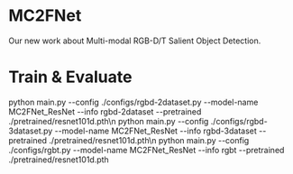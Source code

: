 # MC2FNet
Our new work about Multi-modal RGB-D/T Salient Object Detection.

# Train & Evaluate
python main.py --config ./configs/rgbd-2dataset.py --model-name MC2FNet_ResNet --info rgbd-2dataset --pretrained ./pretrained/resnet101d.pth\n
python main.py --config ./configs/rgbd-3dataset.py --model-name MC2FNet_ResNet --info rgbd-3dataset --pretrained ./pretrained/resnet101d.pth\n
python main.py --config ./configs/rgbt.py --model-name MC2FNet_ResNet --info rgbt --pretrained ./pretrained/resnet101d.pth

